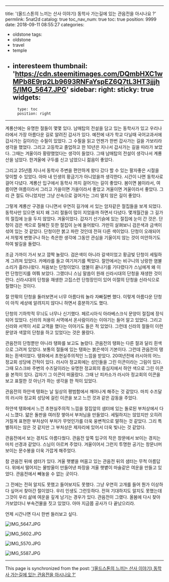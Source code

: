 
---
title: '(올드스톤의 느끼는 산사 이야기) 동학사 가는길에 있는 관음전을 아시나요 ?'
permlink: 5nat2d
catalog: true
toc_nav_num: true
toc: true
position: 9999
date: 2018-09-11 08:55:27
categories:
- oldstone
tags:
- oldstone
- travel
- temple
- interesteem
thumbnail: 'https://cdn.steemitimages.com/DQmbHXC1wMPb8E9rp2Lb9693RNFaYspEZ6Q7tL3HT3jjjh5/IMG_5647.JPG'
sidebar:
    right:
        sticky: true
widgets:
    -
        type: toc
        position: right
---


계룡산에는 유명한 절들이 몇몇 있다. 남매탑의 전설을 담고 있는 동학사가 있고 우리나라에서 가장 아름다운 길로 알려진 갑사가 있다. 예전에 내가 학교 다닐때 국어교과서에 갑사가는 길이라는 수필이 있었다. 그 수필을 읽고 언젠가 한번 갑사가는 길을 가보리라 생각을 했었다. 그리고 고등학교 졸업하고 한 10년은 지나서 갑사가는 길을 따라가 보았다. 그때는 겨울이라 황량했었다는 생각이 들었다. 그때 남매탑의 전설이 생각나서 계룡산을 넘었다. 한겨울에 구두를 신고 넘었으니 젊음이 좋았다. 

그리고 25년쯤 지나서 동학사 주변을 편안하게 왔다 갔다 할 수 있는 팔자좋은 시절을 맞이할 수 있었다. 아마 내 인생의 황금기가 아니었을까 생각한다. 시간이 나면 동학사로 걸어 다녔다. 계룡산 입구에서 동학사 까지 걸어가는 길이 좋았다. 봄이면 봄이라서, 여름이면 여름이라서 그리고 가을이면 가을이라서 좋았고 겨울이면 겨울이라서 좋았다. 그리 큰 절도 아니었지만 그냥 산속으로 걸어가는 그리 멀지 않은 길이 좋았다. 

그렇게 계룡산 구경을 다니면서 우연히 길가에 서 있는 암자같은 절집들을 보게 되었다. 동학사만 있으면 되지 왜 그리 절들이 많이 지었을까 하면서 다녔다. 몇개월간을 그 길가의 절집에 눈을 두지 않았다. 겨울이었다. 갑자기 산기슭에 있는 절집에 눈이 간 것은. 단청이 검은 색으로 칠해진 듯한 절집이 눈에 들어왔다. 가만히 살펴보니 검은색과 금색이 섞여 있는 것 같았다. 단청이란 붉고 파란 것인데 전혀 다른 색이었다. 단청이 오래되어서 저렇게 변했구나 하는 측은한 생각에 그동안 관심을 기울이지 않는 것이 미안하기도 하여 발길을 돌렸다. 

조금 가까이 가서 보고 깜짝 놀랐다. 검은색이 아니라 갈색이었고 황금빛 단청이 세밀하게 그려져 있었다. 카메라를 들고 여기저기를 찍었다. 절안에서는 비구니의 낭랑한 염불소리가 흘러나왔다. 처음보는 단청이었다. 염불이 끝나기를 기다렸다가 스님에게 왜 이런 단청인지를 여쭤 보았다. 그랬더니 스님 말씀이 원래 신라시대의 단청을 재생한 것이란다. 신라시대의 단청을 재생한 고집스런 단청장인이 있어 이절의 단청을 신라식으로 칠했다는 것이다. 

절 안팎의 단청을 둘러보면서 너무 아름다워 놀라 자빠질뻔 했다. 이렇게 아름다운 단청이 아직 세상에 알려지지 않다니 하면서 흥분하기도 했다. 

단청의 기하학적 무늬도 너무나 신기했다. 페르시아식 아라베스크식 문양이 절집에 장식되어 있었다. 신라의 처용이 서역에서 온사람이라는 이야기는 들어 알고 있었다. 그리고 신라와 서역이 서로 교역을 했다는 이야기도 들은 적 있었다. 그런데 신라의 절들이 이런 문양과 색깔의 단청을 하고 있었다는 것은 몰랐다. 

관음전의 단청뿐만 아니라 탱화를 보고도 놀랐다. 관음전의 탱화는 다른 절과 달리 흰색으로 그려져 있었다. 보통의 절들에 있는 탱화는 붉은색이 기본이다. 그런데 관음전의 탱화는 흰색이었다. 탱화에서 초현실주의적인 느낌을 받았다. 20여년전에 러시아의 어느 정교회 성당에 간적이 있다. 러시아 정교회에는 성인들을 그린 이콘이라는 그림이 있다. 그때 모스크바 주변의 수즈달이라는 유명한 정교회의 중심지에서 하얀 색으로 그린 이콘을 본적이 있다. 갑자기 그 이콘이 떠올랐다. 그때 난 피카소가 러시아 정교회의 이콘을 보고 표절한 것 아닌가 하는 생각을 한 적이 있었다. 

관음전의 하얀색 탱화는 날 일상의 평범함에서 깨어나게 해주는 것 같았다. 마치 수즈달의 러시아 정교회 성당에 걸린 이콘을 보고 느낀 것과 같은 감동을 주었다. 

하얀색 탱화에서 느낀 초현실주의적 느낌을 절집앞의 샘터에 있는 돌로된 부처상에서 다시 느꼈다. 얇은 돌판을 여러장 쌓아서 부처님을 만들었다. 세밀하지는 않았지만 오히려 거칠게 표현한 부처상이 부처가 무엇인가를 더욱 웅변적으로 말하는 것 같았다. 그리 특별하지는 않은 것 같지만 그 부처상은 제자리에 있어서 더욱 빛나는 것 같았다. 

관음전에서 보는 경치도 아름다웠다. 관음전 앞쪽 입구의 작은 창문에서 보이는 경치는 마치 선경과 같았다. 스님이 아르켜 주었다. 겨울이어서 그런지 투명한 공기는 창문너머 보이는 문수봉을 더욱 가깝게 해주었다. 

참 관음전 뒤에 샘터가 있다. 겨울 햇볕을 머뭄고 있는 관음전 뒤의 샘터는 무척 아름답다. 위에서 떨어지는 물방울이 만들어낸 파장을 겨울 햇볕이 마술같은 여운을 만들고 있었다. 관음전에서 빼놓을 수 없는 곳이다. 

그 전에는 전혀 알지도 못했고 들어보지도 못했다. 그냥 우연히 고개를 들어 뭔가 이상하다 싶어서 찾아간 절이었다. 우리 인생도 그런듯하다. 전혀 기대하지도 알지도 못했는데 그것이 우리 삶에 여운을 깊게 남기는 경우가 있다. 관음전이 그랬다. 올봄에 다시 찾아 가보았더니 부속건물을 짓고 있었다. 아마 지금쯤 공사가 다 끝났으리라. 

언제 시간나면 다시 한번 들러보고 싶다. 

![IMG_5647.JPG](https://cdn.steemitimages.com/DQmbHXC1wMPb8E9rp2Lb9693RNFaYspEZ6Q7tL3HT3jjjh5/IMG_5647.JPG)

![IMG_5602.JPG](https://cdn.steemitimages.com/DQmbG7FHqrNmDRRJ8T986x4GWsZmimbKUNz5ciyvQT62AQV/IMG_5602.JPG)

![IMG_5570.JPG](https://cdn.steemitimages.com/DQmatnzPN2znqerkKp6hfo2Q5w99fnvdMLvYaMQZ4Hr21cG/IMG_5570.JPG)

![IMG_5587.JPG](https://cdn.steemitimages.com/DQmX7EKquW4sZALZEx3MJX1ChEHyyW4sWNvPWU78NcB9Grg/IMG_5587.JPG)

- - -

This page is synchronized from the post: ['(올드스톤의 느끼는 산사 이야기) 동학사 가는길에 있는 관음전을 아시나요 ?'](https://steemit.com/@oldstone/5nat2d)
